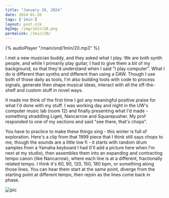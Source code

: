 ```yaml
---
title: "January 20, 2024"
date: 2024-01-20
tags: ['1min']
layout: post.njk
bgImg: /img/1min/20.png
permalink: /1min/20/
---
```


{% audioPlayer "/main/snd/1min/20.mp3" %}

I met a new musician buddy, and they asked what I play. We are both synth people, and while I primarily play guitar, I had to give them a bit of my background, so that they'd understand when I said "I play computer". What I do is different than synths and different than using a DAW. Though I use both of those daily as tools, I'm also building tools with code to process signals, generate then shape musical ideas, interact with all the off-the-shelf and custom stuff in novel ways. 

It made me think of the first time I got any meaningful positive praise for what I'd done with my stuff. I was working day and night in the UW's computer music lab (room 12) and finally presenting what I'd made - something straddling Ligeti, Nancarrow and Squarepusher. My prof responded to one of my sections and said "see there, that's chops". 

You have to practice to make these things sing - this winter is full of exploration. Here's a clip from that 1999 piece that I think still says chops to me, though the sounds are a little low fi - it starts with random drum samples from a Yamaha keyboard I had (I'll add a picture here when I'm next at my studio), then assembles them into an expanding and contracting tempo canon (like Nancarrow), where each line is at a different, fractionally related tempo. I think it's 60, 90, 120, 150, 180 bpm, or something along those lines. You can hear them start at the same point, diverge from the starting point at different tempo, then rejoin as the lines come back in phase.

![pic](/main/img/1min/20.png)



